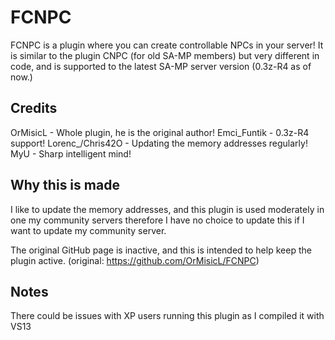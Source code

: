 # FCNPC

FCNPC is a plugin where you can create controllable NPCs in your server! It is similar to the plugin CNPC (for old SA-MP members) but very different in code, and is supported to the latest SA-MP server version (0.3z-R4 as of now.)

## Credits

OrMisicL - Whole plugin, he is the original author!
Emci_Funtik - 0.3z-R4 support!
Lorenc_/Chris42O - Updating the memory addresses regularly!
MyU - Sharp intelligent mind!

## Why this is made

I like to update the memory addresses, and this plugin is used moderately in one my community servers therefore I have no choice to update this if I want to update my community server.

The original GitHub page is inactive, and this is intended to help keep the plugin active. (original: https://github.com/OrMisicL/FCNPC)

## Notes

There could be issues with XP users running this plugin as I compiled it with VS13
